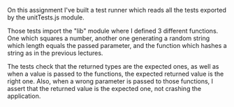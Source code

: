 On this assignment I've built a test runner which reads all the tests exported by the unitTests.js module.

Those tests import the "lib" module where I defined 3 different functions. One which squares a number, another one generating a random string which length equals the passed parameter, and the function which hashes a string as in the previous lectures.

The tests check that the returned types are the expected ones, as well as when a value is passed to the functions, the expected returned value is the right one.
Also, when a wrong parameter is passed to those functions, I assert that the returned value is the expected one, not crashing the application.
